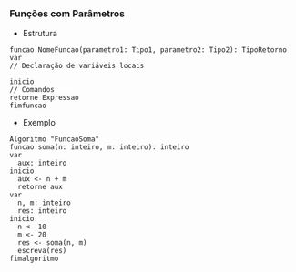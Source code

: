 ### Funções com Parâmetros

- Estrutura
```alg
funcao NomeFuncao(parametro1: Tipo1, parametro2: Tipo2): TipoRetorno
var
// Declaração de variáveis locais

inicio
// Comandos
retorne Expressao
fimfuncao
```

- Exemplo
```alg
Algoritmo "FuncaoSoma"
funcao soma(n: inteiro, m: inteiro): inteiro
var 
  aux: inteiro
inicio
  aux <- n + m
  retorne aux
var
  n, m: inteiro
  res: inteiro
inicio
  n <- 10
  m <- 20
  res <- soma(n, m)
  escreva(res)
fimalgoritmo
```
